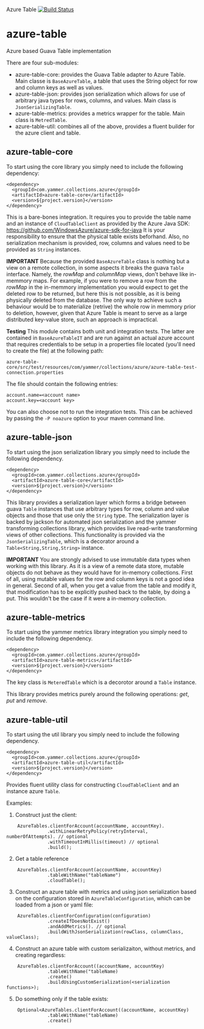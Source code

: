 Azure Table [![Build Status](https://travis-ci.org/yammer/azure-table.png)](https://travis-ci.org/yammer/azure-table)

azure-table
===========

Azure based Guava Table implementation

There are four sub-modules:
- azure-table-core: provides the Guava Table adapter to Azure Table. Main classe is `BaseAzureTable`, a table that uses the String object for row and column keys as well as values.
- azure-table-json: provides json serialization which allows for use of arbitrary java types for rows, columns, and values. Main class is `JsonSerializingTable`.
- azure-table-metrics: provides a metrics wrapper for the table. Main class is `MetredTable`.
- azure-table-util: combines all of the above, provides a fluent builder for the azure client and table.

azure-table-core
----------------
To start using the core library you simply need to include the following dependency:

    <dependency>
      <groupId>com.yammer.collections.azure</groupId>
      <artifactId>azure-table-core</artifactId>
      <version>${project.version}</version>
    </dependency>
    
This is a bare-bones integration. It requires you to provide the table name and an instance of `CloudTableClient` as provided by the Azure Java SDK: https://github.com/WindowsAzure/azure-sdk-for-java
It is your responsibility to ensure that the physical table exists beforhand. Also, no serialization mechanism is provided, row, columns and values need to be provided as `String` instances.

**IMPORTANT** Because the provided `BaseAzureTable` class is nothing but a view on a remote collection, in some aspects it breaks the guava `Table` interface. Namely, the *rowMap* and *columnMap* views,
don't behave like in-memmory maps. For example, if you were to remove a row from the *rowMap* in the in-memmory implementation you would expect to get the deleted row to be returned, but here this is not possible, 
as it is being physically deleted from the database. The only way to achieve such a behaviour would be to materialize (retrive) the whole row in memmory prior to deletion, however, 
given that Azure Table is meant to serve as a large distributed key-value store, such an approach is impractical.

**Testing**
This module contains both unit and integration tests. The latter are contained in `BaseAzureTableIT` and are run against an actual azure account that requires
credentials to be setup in a properties file located (you'll need to create the file) at the following path:

`azure-table-core/src/test/resources/com/yammer/collections/azure/azure-table-test-connection.properties`

The file should contain the following entries:

    account.name=<account name>
    account.key=<account key>

You can also choose not to run the integration tests. This can be achieved by passing the `-P noazure` option to your maven command line.

azure-table-json
----------------
To start using the json serialization library you simply need to include the following dependency.

    <dependency>
      <groupId>com.yammer.collections.azure</groupId>
      <artifactId>azure-table-core</artifactId>
      <version>${project.version}</version>
    </dependency>
    
This library provides a serialization layer which forms a bridge between guava `Table` instances that use arbitrary types for row, column and value objects and those that use only the `String` type.
The serialization layer is backed by jackson for automated json serialization and the yammer transforming collections library, which provides live read-write transforming views of other collections.
This functionality is provided via the `JsonSerializingTable`, which is a decorator around a `Table<String,String,String>` instance.

**IMPORTANT** You are strongly advised to use immutable data types when working with this library. As it is a view of a remote data store, mutable objects do not behave as they would have for in-memory collections.
First of all, using mutable values for the row and column keys is not a good idea in general. Second of all, when you get a value from the table and modify it, that modification
has to be explicitly pushed back to the table, by doing a put. This wouldn't be the case if it were a in-memory collection.

azure-table-metrics
-------------------
To start using the yammer metrics library integration you simply need to include the following dependency.

    <dependency>
      <groupId>com.yammer.collections.azure</groupId>
      <artifactId>azure-table-metrics</artifactId>
      <version>${project.version}</version>
    </dependency>
    
The key class is `MeteredTable` which is a decorotor around a `Table` instance.

This library provides metrics purely around the following operations: *get*, *put* and *remove*.

azure-table-util
----------------
To start using the util library you simply need to include the following dependency.

    <dependency>
      <groupId>com.yammer.collections.azure</groupId>
      <artifactId>azure-table-util</artifactId>
      <version>${project.version}</version>
    </dependency>

Provides fluent utility class for constructing `CloudTableClient` and an instance azure `Table`.

Examples:

1. Construct just the client:

```
    AzureTables.clientForAccount(accountName, accountKey).
               .withLinearRetryPolicy(retryInterval, numberOfAttempts). // optional
               .withTimeoutInMillis(timeout) // optional
               .build();
```

2. Get a table reference

```
    AzureTables.clientForAccount(accountName, accountKey)
               .tableWithName("tableName")
               .cloudTable();
```

3. Construct an azure table with metrics and using json serialization based on the configuration stored in `AzureTableConfiguration`, which can be loaded from a json or yaml file:

```
    AzureTables.clientForConfiguration(configuration)
               .createIfDoesNotExist()
               .andAddMetrics(). // optional
               .buildWithJsonSerialization(rowClass, columnClass, valueClass);
```

4. Construct an azure table with custom serializaiton, without metrics, and creating regardless:

```
    AzureTables.clientForAccount((accountName, accountKey)
               .tableWithName("tableName)
               .create()
               .buildUsingCustomSerialization(<serialization functions>);
```

5. Do something only if the table exists:

```
    Optional<AzureTables.clientForAccount((accountName, accountKey)
               .tableWithName("tableName)
               .create()
```
        

